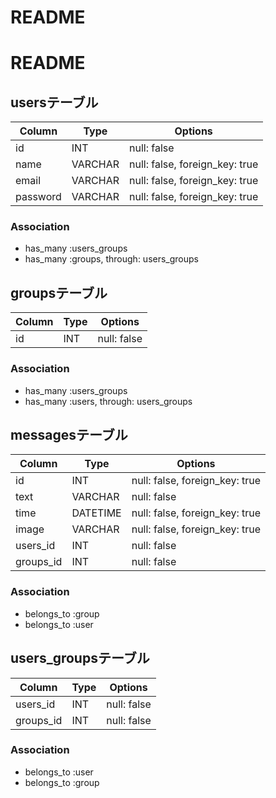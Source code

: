 # README

# README

## usersテーブル

|Column|Type|Options|
|------|----|-------|
|id|INT|null: false|
|name|VARCHAR|null: false, foreign_key: true|
|email|VARCHAR|null: false, foreign_key: true|
|password|VARCHAR|null: false, foreign_key: true|


### Association
- has_many :users_groups
- has_many  :groups,  through:  users_groups



## groupsテーブル

|Column|Type|Options|
|------|----|-------|
|id|INT|null: false|




### Association
- has_many :users_groups
- has_many  :users,  through:  users_groups


## messagesテーブル

|Column|Type|Options|
|------|----|-------|
|id|INT|null: false, foreign_key: true|
|text|VARCHAR|null: false|
|time|DATETIME|null: false, foreign_key: true|
|image|VARCHAR|null: false, foreign_key: true|
|users_id|INT|null: false|
|groups_id|INT|null: false|


### Association
- belongs_to :group
- belongs_to :user


## users_groupsテーブル

|Column|Type|Options|
|------|----|-------|
|users_id|INT|null: false|
|groups_id|INT|null: false|


### Association
- belongs_to :user
- belongs_to :group
